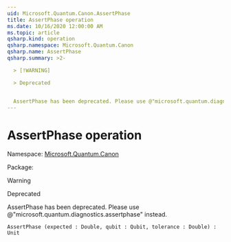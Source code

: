 ```yaml
---
uid: Microsoft.Quantum.Canon.AssertPhase
title: AssertPhase operation
ms.date: 10/16/2020 12:00:00 AM
ms.topic: article
qsharp.kind: operation
qsharp.namespace: Microsoft.Quantum.Canon
qsharp.name: AssertPhase
qsharp.summary: >2-

  > [!WARNING]

  > Deprecated


  AssertPhase has been deprecated. Please use @"microsoft.quantum.diagnostics.assertphase" instead.
---
```


# AssertPhase operation

Namespace: [Microsoft.Quantum.Canon](xref:Microsoft.Quantum.Canon)

Package: [](https://nuget.org/packages/)


> [!WARNING]
> Deprecated
AssertPhase has been deprecated. Please use @"microsoft.quantum.diagnostics.assertphase" instead.

```Q#
AssertPhase (expected : Double, qubit : Qubit, tolerance : Double) : Unit
```

